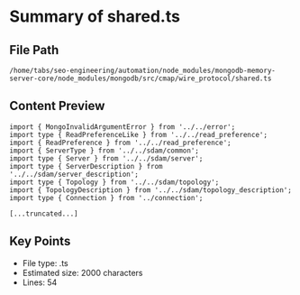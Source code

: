# Summary of shared.ts
  
## File Path
`/home/tabs/seo-engineering/automation/node_modules/mongodb-memory-server-core/node_modules/mongodb/src/cmap/wire_protocol/shared.ts`

## Content Preview
```
import { MongoInvalidArgumentError } from '../../error';
import type { ReadPreferenceLike } from '../../read_preference';
import { ReadPreference } from '../../read_preference';
import { ServerType } from '../../sdam/common';
import type { Server } from '../../sdam/server';
import type { ServerDescription } from '../../sdam/server_description';
import type { Topology } from '../../sdam/topology';
import { TopologyDescription } from '../../sdam/topology_description';
import type { Connection } from '../connection';

[...truncated...]
```

## Key Points
- File type: .ts
- Estimated size: 2000 characters
- Lines: 54
